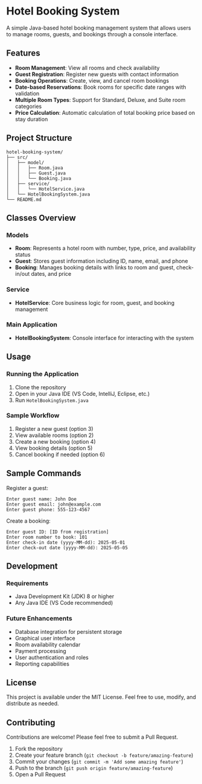 # Hotel Booking System

A simple Java-based hotel booking management system that allows users to manage rooms, guests, and bookings through a console interface.

## Features

- **Room Management**: View all rooms and check availability
- **Guest Registration**: Register new guests with contact information
- **Booking Operations**: Create, view, and cancel room bookings
- **Date-based Reservations**: Book rooms for specific date ranges with validation
- **Multiple Room Types**: Support for Standard, Deluxe, and Suite room categories
- **Price Calculation**: Automatic calculation of total booking price based on stay duration

## Project Structure

```
hotel-booking-system/
├── src/
│   ├── model/
│   │   ├── Room.java
│   │   ├── Guest.java
│   │   └── Booking.java
│   ├── service/
│   │   └── HotelService.java
│   └── HotelBookingSystem.java
└── README.md
```

## Classes Overview

### Models
- **Room**: Represents a hotel room with number, type, price, and availability status
- **Guest**: Stores guest information including ID, name, email, and phone
- **Booking**: Manages booking details with links to room and guest, check-in/out dates, and price

### Service
- **HotelService**: Core business logic for room, guest, and booking management

### Main Application
- **HotelBookingSystem**: Console interface for interacting with the system

## Usage

### Running the Application

1. Clone the repository
2. Open in your Java IDE (VS Code, IntelliJ, Eclipse, etc.)
3. Run `HotelBookingSystem.java`

### Sample Workflow

1. Register a new guest (option 3)
2. View available rooms (option 2)
3. Create a new booking (option 4)
4. View booking details (option 5)
5. Cancel booking if needed (option 6)

## Sample Commands

Register a guest:
```
Enter guest name: John Doe
Enter guest email: john@example.com
Enter guest phone: 555-123-4567
```

Create a booking:
```
Enter guest ID: [ID from registration]
Enter room number to book: 101
Enter check-in date (yyyy-MM-dd): 2025-05-01
Enter check-out date (yyyy-MM-dd): 2025-05-05
```

## Development

### Requirements
- Java Development Kit (JDK) 8 or higher
- Any Java IDE (VS Code recommended)

### Future Enhancements
- Database integration for persistent storage
- Graphical user interface
- Room availability calendar
- Payment processing
- User authentication and roles
- Reporting capabilities

## License

This project is available under the MIT License. Feel free to use, modify, and distribute as needed.

## Contributing

Contributions are welcome! Please feel free to submit a Pull Request.

1. Fork the repository
2. Create your feature branch (`git checkout -b feature/amazing-feature`)
3. Commit your changes (`git commit -m 'Add some amazing feature'`)
4. Push to the branch (`git push origin feature/amazing-feature`)
5. Open a Pull Request
